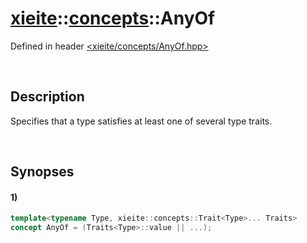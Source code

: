 # [xieite](../xieite.md)\:\:[concepts](../concepts.md)\:\:AnyOf
Defined in header [<xieite/concepts/AnyOf.hpp>](../../include/xieite/concepts/AnyOf.hpp)

&nbsp;

## Description
Specifies that a type satisfies at least one of several type traits.

&nbsp;

## Synopses
#### 1)
```cpp
template<typename Type, xieite::concepts::Trait<Type>... Traits>
concept AnyOf = (Traits<Type>::value || ...);
```
